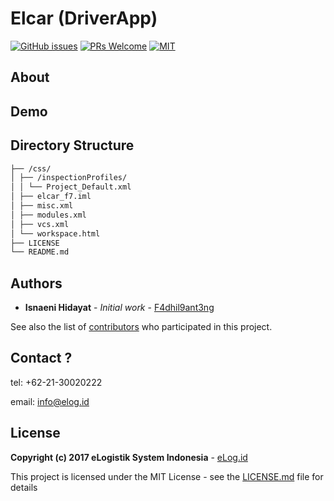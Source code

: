 # Elcar (DriverApp)

[![GitHub issues](https://img.shields.io/github/issues/eLogID/elcar.svg?style=flat-square)](https://github.com/eLogID/elcar/issues)
[![PRs Welcome](https://img.shields.io/badge/PRs-welcome-brightgreen.svg?style=flat-square)](https://github.com/eLogID/elcar/pulls)
[![MIT](https://img.shields.io/dub/l/vibe-d.svg?style=flat-square)](http://opensource.org/licenses/MIT)

## About

## Demo

## Directory Structure

```bash
├── /css/
│ ├── /inspectionProfiles/
│ │ └── Project_Default.xml
│ ├── elcar_f7.iml
│ ├── misc.xml
│ ├── modules.xml
│ ├── vcs.xml
│ └── workspace.html
├── LICENSE
└── README.md
```

## Authors

* **Isnaeni Hidayat** - *Initial work* - [F4dhil9ant3ng](https://github.com/F4dhil9ant3ng)

See also the list of [contributors](https://github.com/your/project/contributors) who participated in this project.

## Contact ?
tel: +62-21-30020222

email: info@elog.id

## License

**Copyright (c) 2017 eLogistik System Indonesia** - [eLog.id](http://www.elog.id)

This project is licensed under the MIT License - see the [LICENSE.md](../LICENSE) file for details